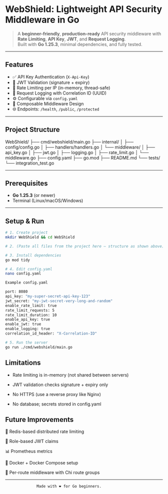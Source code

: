 # WebShield: Lightweight API Security Middleware in Go

> A **beginner-friendly**, **production-ready** API security middleware with **Rate Limiting**, **API Key**, **JWT**, and **Request Logging**.  
> Built with **Go 1.25.3**, minimal dependencies, and fully tested.

---

## Features

- ✅ API Key Authentication (`X-Api-Key`)
- 🔐 JWT Validation (signature + expiry)
- 🚦 Rate Limiting per IP (in-memory, thread-safe)
- 🧾 Request Logging with Correlation ID (UUID)
- ⚙️ Configurable via `config.yaml`
- 🧩 Composable Middleware Design
- 🌐 Endpoints: `/health`, `/public`, `/protected`

---

## Project Structure


WebShield/
├── cmd/webshield/main.go
├── internal/
│ ├── config/config.go
│ ├── handlers/handlers.go
│ └── middleware/
│ ├── api_key.go
│ ├── jwt.go
│ ├── logging.go
│ ├── rate_limit.go
│ └── middleware.go
├── config.yaml
├── go.mod
├── README.md
└── tests/
└── integration_test.go



---

## Prerequisites

- **Go 1.25.3** (or newer)
- Terminal (Linux/macOS/Windows)

---

## Setup & Run

```bash
# 1. Create project
mkdir WebShield && cd WebShield

# 2. (Paste all files from the project here — structure as shown above)

# 3. Install dependencies
go mod tidy

# 4. Edit config.yaml
nano config.yaml

Example config.yaml

port: 8080
api_key: "my-super-secret-api-key-123"
jwt_secret: "my-jwt-secret-very-long-and-random"
enable_rate_limit: true
rate_limit_requests: 5
rate_limit_duration: 10
enable_api_key: true
enable_jwt: true
enable_logging: true
correlation_id_header: "X-Correlation-ID"

# 5. Run the server
go run ./cmd/webshield/main.go
```

## Limitations

- Rate limiting is in-memory (not shared between servers)

- JWT validation checks signature + expiry only

- No HTTPS (use a reverse proxy like Nginx)

- No database; secrets stored in config.yaml

## Future Improvements

🔄 Redis-based distributed rate limiting

🧩 Role-based JWT claims

📊 Prometheus metrics

🐳 Docker + Docker Compose setup

🚏 Per-route middleware with Chi route groups

---
                  Made with ❤️ for Go beginners.